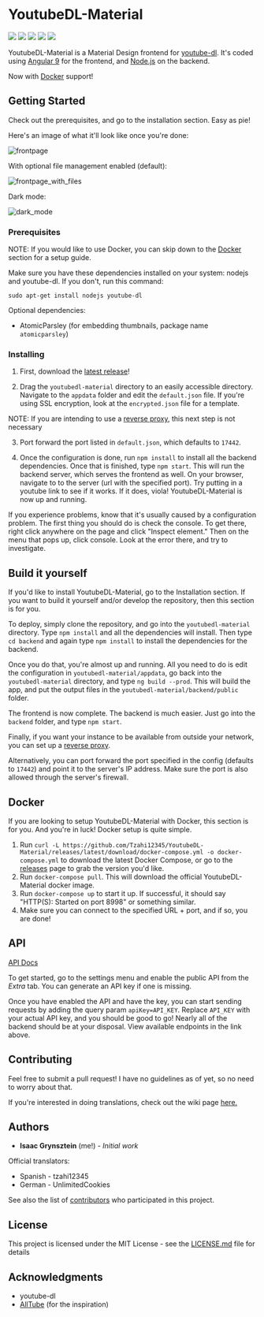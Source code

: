 # YoutubeDL-Material
[![](https://img.shields.io/docker/pulls/tzahi12345/youtubedl-material.svg)](https://hub.docker.com/r/tzahi12345/youtubedl-material)
[![](https://img.shields.io/docker/image-size/tzahi12345/youtubedl-material?sort=date)](https://hub.docker.com/r/tzahi12345/youtubedl-material)
[![](https://img.shields.io/badge/%E2%86%91_Deploy_to-Heroku-7056bf.svg)](https://heroku.com/deploy?template=https://github.com/Tzahi12345/YoutubeDL-Material)
[![](https://img.shields.io/github/issues/Tzahi12345/YoutubeDL-Material)](https://github.com/Tzahi12345/YoutubeDL-Material/issues)
[![](https://img.shields.io/github/license/Tzahi12345/YoutubeDL-Material)](https://github.com/Tzahi12345/YoutubeDL-Material/blob/master/LICENSE.md)


YoutubeDL-Material is a Material Design frontend for [youtube-dl](https://rg3.github.io/youtube-dl/). It's coded using [Angular 9](https://angular.io/) for the frontend, and [Node.js](https://nodejs.org/) on the backend.

Now with [Docker](#Docker) support!

## Getting Started

Check out the prerequisites, and go to the installation section. Easy as pie!

Here's an image of what it'll look like once you're done:

![frontpage](https://i.imgur.com/w8iofbb.png)

With optional file management enabled (default):

![frontpage_with_files](https://i.imgur.com/FTATqBM.png)

Dark mode:

![dark_mode](https://i.imgur.com/r5ZtBqd.png)

### Prerequisites

NOTE: If you would like to use Docker, you can skip down to the [Docker](#Docker) section for a setup guide.

Make sure you have these dependencies installed on your system: nodejs and youtube-dl. If you don't, run this command:

```
sudo apt-get install nodejs youtube-dl
```

Optional dependencies:
* AtomicParsley (for embedding thumbnails, package name `atomicparsley`)

### Installing

1. First, download the [latest release](https://github.com/Tzahi12345/YoutubeDL-Material/releases/latest)!

2. Drag the `youtubedl-material` directory to an easily accessible directory. Navigate to the `appdata` folder and edit the `default.json` file. If you're using SSL encryption, look at the `encrypted.json` file for a template.

NOTE: If you are intending to use a [reverse proxy](https://github.com/Tzahi12345/YoutubeDL-Material/wiki/Reverse-Proxy-Setup), this next step is not necessary

3. Port forward the port listed in `default.json`, which defaults to `17442`.

4. Once the configuration is done, run `npm install` to install all the backend dependencies. Once that is finished, type `npm start`. This will run the backend server, which serves the frontend as well. On your browser, navigate to to the server (url with the specified port). Try putting in a youtube link to see if it works. If it does, viola! YoutubeDL-Material is now up and running.

If you experience problems, know that it's usually caused by a configuration problem. The first thing you should do is check the console. To get there, right click anywhere on the page and click "Inspect element." Then on the menu that pops up, click console. Look at the error there, and try to investigate.

## Build it yourself

If you'd like to install YoutubeDL-Material, go to the Installation section. If you want to build it yourself and/or develop the repository, then this section is for you.

To deploy, simply clone the repository, and go into the `youtubedl-material` directory. Type `npm install` and all the dependencies will install. Then type `cd backend` and again type `npm install` to install the dependencies for the backend.

Once you do that, you're almost up and running. All you need to do is edit the configuration in `youtubedl-material/appdata`, go back into the `youtubedl-material` directory, and type `ng build --prod`. This will build the app, and put the output files in the `youtubedl-material/backend/public` folder.

The frontend is now complete. The backend is much easier. Just go into the `backend` folder, and type `npm start`.

Finally, if you want your instance to be available from outside your network, you can set up a [reverse proxy](https://github.com/Tzahi12345/YoutubeDL-Material/wiki/Reverse-Proxy-Setup).

Alternatively, you can port forward the port specified in the config (defaults to `17442`) and point it to the server's IP address. Make sure the port is also allowed through the server's firewall.

## Docker

If you are looking to setup YoutubeDL-Material with Docker, this section is for you. And you're in luck! Docker setup is quite simple.

1. Run `curl -L https://github.com/Tzahi12345/YoutubeDL-Material/releases/latest/download/docker-compose.yml -o docker-compose.yml` to download the latest Docker Compose, or go to the [releases](https://github.com/Tzahi12345/YoutubeDL-Material/releases/) page to grab the version you'd like.
2. Run `docker-compose pull`. This will download the official YoutubeDL-Material docker image.
3. Run `docker-compose up` to start it up. If successful, it should say "HTTP(S): Started on port 8998" or something similar.
4. Make sure you can connect to the specified URL + port, and if so, you are done!

## API

[API Docs](https://stoplight.io/p/docs/gh/tzahi12345/youtubedl-material?group=master&utm_campaign=publish_dialog&utm_source=studio)

To get started, go to the settings menu and enable the public API from the *Extra* tab. You can generate an API key if one is missing.

Once you have enabled the API and have the key, you can start sending requests by adding the query param `apiKey=API_KEY`. Replace `API_KEY` with your actual API key, and you should be good to go! Nearly all of the backend should be at your disposal. View available endpoints in the link above.

## Contributing

Feel free to submit a pull request! I have no guidelines as of yet, so no need to worry about that.

If you're interested in doing translations, check out the wiki page [here.](https://github.com/Tzahi12345/YoutubeDL-Material/wiki/Translate)

## Authors

* **Isaac Grynsztein** (me!) - *Initial work*

Official translators:
* Spanish - tzahi12345
* German - UnlimitedCookies

See also the list of [contributors](https://github.com/your/project/contributors) who participated in this project.

## License

This project is licensed under the MIT License - see the [LICENSE.md](LICENSE.md) file for details

## Acknowledgments

* youtube-dl
* [AllTube](https://github.com/Rudloff/alltube) (for the inspiration)
